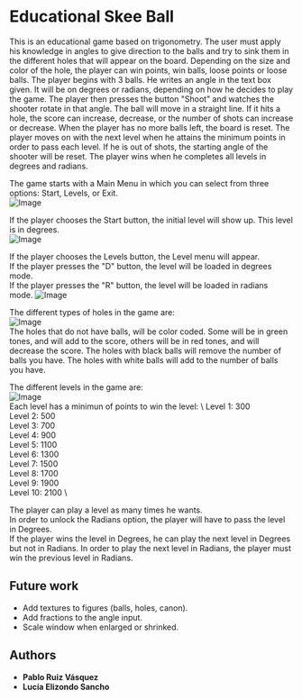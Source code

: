 # Educational Skee Ball 

This is an educational game based on trigonometry. The user must apply his knowledge in angles to give direction to the balls and try to sink them in the different holes that will appear on the board. Depending on the size and color of the hole, the player can win points, win balls, loose points or loose balls. 
The player begins with 3 balls. He writes an angle in the text box given. It will be on degrees or radians, depending on how he decides to play the game. The player then presses the button "Shoot" and watches the shooter rotate in that angle. 
The ball will move in a straight line. If it hits a hole, the score can increase, decrease, or the number of shots can increase or decrease. 
When the player has no more balls left, the board is reset. 
The player moves on with the next level when he attains the minimum points in order to pass each level. If he is out of shots, the starting angle of the shooter will be reset. 
The player wins when he completes all levels in degrees and radians.  

The game starts with a Main Menu in which you can select from three options: Start, Levels, or Exit. \
![Image](https://github.com/lesan2807/EducationalSkeeBall/blob/master/menu.png)

If the player chooses the Start button, the initial level will show up. This level is in degrees.  \
![Image](https://github.com/lesan2807/EducationalSkeeBall/blob/master/firstLevel.png)

If the player chooses the Levels button, the Level menu will appear. \
If the player presses the "D" button, the level will be loaded in degrees mode. \
If the player presses the "R" button, the level will be loaded in radians mode. 
![Image](https://github.com/lesan2807/EducationalSkeeBall/blob/master/LevelsMenu.png)

The different types of holes in the game are: \
![Image](https://github.com/lesan2807/EducationalSkeeBall/blob/master/holes.png)\
The holes that do not have balls, will be color coded. Some will be in green tones, and will add to the score, others will be in red tones, and will decrease the score. The holes with black balls will remove the number of balls you have. The holes with white balls will add to the number of balls you have. 

The different levels in the game are: \
![Image](https://github.com/lesan2807/EducationalSkeeBall/blob/master/holes.png)\
Each level has a minimun of points to win the level: \ 
Level 1: 300 \
Level 2: 500 \
Level 3: 700 \
Level 4: 900 \
Level 5: 1100 \
Level 6: 1300 \
Level 7: 1500 \
Level 8: 1700 \
Level 9: 1900 \
Level 10: 2100 \


The player can play a level as many times he wants. \
In order to unlock the Radians option, the player will have to pass the level in Degrees. \
If the player wins the level in Degrees, he can play the next level in Degrees but not in Radians. 
In order to play the next level in Radians, the player must win the previous level in Radians. 

## Future work
* Add textures to figures (balls, holes, canon). 
* Add fractions to the angle input.
* Scale window when enlarged or shrinked.

## Authors

* **Pablo Ruiz Vásquez**
* **Lucía Elizondo Sancho**

